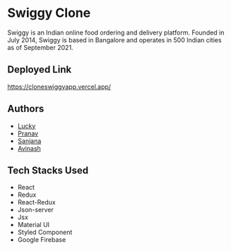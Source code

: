 # Swiggy Clone

Swiggy is an Indian online food ordering and delivery platform. Founded in July 2014, Swiggy is based in Bangalore and operates in 500 Indian cities as of September 2021.

## Deployed Link

https://cloneswiggyapp.vercel.app/

## Authors


- [Lucky](https://github.com/Lucky-Yadav)
- [Pranav](https://github.com/lawandepranav) 
- [Sanjana](https://github.com/SanjanaSinghh)
- [Avinash](https://github.com/Avi1702)



## Tech Stacks Used

- React
- Redux
- React-Redux
- Json-server
- Jsx
- Material UI
- Styled Component
- Google Firebase



